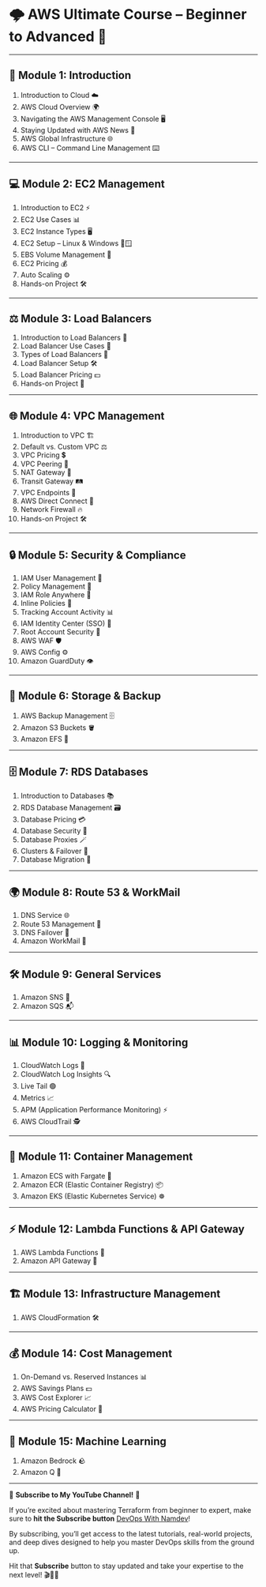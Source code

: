 # 🌩️ AWS Ultimate Course – Beginner to Advanced 🚀

---

## 📘 Module 1: Introduction

1. Introduction to Cloud ☁️
2. AWS Cloud Overview 🌍
3. Navigating the AWS Management Console 🖥️
4. Staying Updated with AWS News 📰
5. AWS Global Infrastructure 🌐
6. AWS CLI – Command Line Management ⌨️

---

## 💻 Module 2: EC2 Management

1. Introduction to EC2 ⚡
2. EC2 Use Cases 📊
3. EC2 Instance Types 🖥️
4. EC2 Setup – Linux & Windows 🐧🪟
5. EBS Volume Management 💽
6. EC2 Pricing 💰
7. Auto Scaling ⚙️
8. Hands-on Project 🛠️

---

## ⚖️ Module 3: Load Balancers

1. Introduction to Load Balancers 🔀
2. Load Balancer Use Cases 📌
3. Types of Load Balancers 🧩
4. Load Balancer Setup 🛠️
5. Load Balancer Pricing 💵
6. Hands-on Project 📂

---

## 🌐 Module 4: VPC Management

1. Introduction to VPC 🏗️
2. Default vs. Custom VPC ⚖️
3. VPC Pricing 💲
4. VPC Peering 🔗
5. NAT Gateway 🌉
6. Transit Gateway 🛤️
7. VPC Endpoints 📍
8. AWS Direct Connect 🔌
9. Network Firewall 🔥
10. Hands-on Project 🛠️

---

## 🔒 Module 5: Security & Compliance

1. IAM User Management 👤
2. Policy Management 📑
3. IAM Role Anywhere 🔑
4. Inline Policies 📝
5. Tracking Account Activity 📊
6. IAM Identity Center (SSO) 🔐
7. Root Account Security 🚨
8. AWS WAF 🛡️
9. AWS Config ⚙️
10. Amazon GuardDuty 👁️

---

## 💾 Module 6: Storage & Backup

1. AWS Backup Management 🗄️
2. Amazon S3 Buckets 🪣
3. Amazon EFS 📂

---

## 🗄️ Module 7: RDS Databases

1. Introduction to Databases 📚
2. RDS Database Management 🗃️
3. Database Pricing 💳
4. Database Security 🔐
5. Database Proxies 🪄
6. Clusters & Failover 🔁
7. Database Migration 🔄

---

## 🌍 Module 8: Route 53 & WorkMail

1. DNS Service 🌐
2. Route 53 Management 🧭
3. DNS Failover 🔄
4. Amazon WorkMail 📧

---

## 🛠️ Module 9: General Services

1. Amazon SNS 📩
2. Amazon SQS 📬

---

## 📊 Module 10: Logging & Monitoring

1. CloudWatch Logs 📜
2. CloudWatch Log Insights 🔍
3. Live Tail 🟢
4. Metrics 📈
5. APM (Application Performance Monitoring) ⚡
6. AWS CloudTrail 🕵️

---

## 🐳 Module 11: Container Management

1. Amazon ECS with Fargate 🚢
2. Amazon ECR (Elastic Container Registry) 📦
3. Amazon EKS (Elastic Kubernetes Service) ☸️

---

## ⚡ Module 12: Lambda Functions & API Gateway

1. AWS Lambda Functions 🧩
2. Amazon API Gateway 🔗

---

## 🏗️ Module 13: Infrastructure Management

1. AWS CloudFormation 🛠️

---

## 💰 Module 14: Cost Management

1. On-Demand vs. Reserved Instances 📊
2. AWS Savings Plans 💵
3. AWS Cost Explorer 📈
4. AWS Pricing Calculator 🧮

---

## 🤖 Module 15: Machine Learning

1. Amazon Bedrock 🪨
2. Amazon Q 🤔

---

📢 **Subscribe to My YouTube Channel!** 📢 


If you’re excited about mastering Terraform from beginner to expert, 
make sure to **hit the Subscribe button**  [DevOps With Namdev](https://www.youtube.com/@namdev.devops)!


By subscribing, you’ll get access to the latest tutorials, real-world projects, and deep dives designed to help you master DevOps skills from the ground up. 

Hit that **Subscribe** button to stay updated and take your expertise to the next level! 🎬👨‍💻
